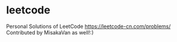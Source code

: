 # leetcode
Personal Solutions of LeetCode https://leetcode-cn.com/problems/
Contributed by MisakaVan as well!:)